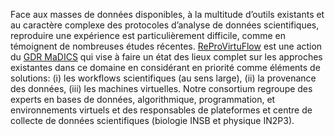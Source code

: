 Face aux masses de données disponibles, à la multitude d’outils existants et au caractère complexe des protocoles d’analyse de données scientifiques, reproduire une expérience est particulièrement difficile, comme en témoignent de nombreuses études récentes. [ReProVirtuFlow](https://www.madics.fr/actions/actions-en-cours/reprovirtuflow) est une action du [GDR MaDICS](https://www.madics.fr) qui vise à faire un état des lieux complet sur les approches existantes dans ce domaine en considérant en priorité comme éléments de solutions: (i) les workflows scientifiques (au sens large), (ii) la provenance des données, (iii) les machines virtuelles. Notre consortium regroupe des experts en bases de données, algorithmique, programmation, et environnements virtuels et des responsables de plateformes et centre de collecte de données scientifiques (biologie INSB et physique IN2P3).
